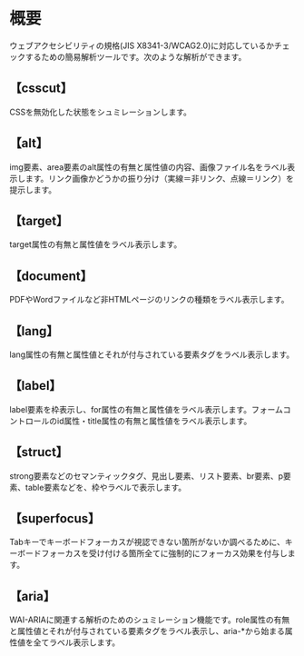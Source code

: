 # 概要
ウェブアクセシビリティの規格(JIS X8341-3/WCAG2.0)に対応しているかチェックするための簡易解析ツールです。次のような解析ができます。

## 【csscut】
CSSを無効化した状態をシュミレーションします。

## 【alt】
img要素、area要素のalt属性の有無と属性値の内容、画像ファイル名をラベル表示します。リンク画像かどうかの振り分け（実線＝非リンク、点線＝リンク）を提示します。

## 【target】
target属性の有無と属性値をラベル表示します。

## 【document】
PDFやWordファイルなど非HTMLページのリンクの種類をラベル表示します。

## 【lang】
lang属性の有無と属性値とそれが付与されている要素タグをラベル表示します。

## 【label】
label要素を枠表示し、for属性の有無と属性値をラベル表示します。フォームコントロールのid属性・title属性の有無と属性値をラベル表示します。

## 【struct】
strong要素などのセマンティックタグ、見出し要素、リスト要素、br要素、p要素、table要素などを、枠やラベルで表示します。

## 【superfocus】
Tabキーでキーボードフォーカスが視認できない箇所がないか調べるために、キーボードフォーカスを受け付ける箇所全てに強制的にフォーカス効果を付与します。

## 【aria】
WAI-ARIAに関連する解析のためのシュミレーション機能です。role属性の有無と属性値とそれが付与されている要素タグをラベル表示し、aria-*から始まる属性値を全てラベル表示します。
